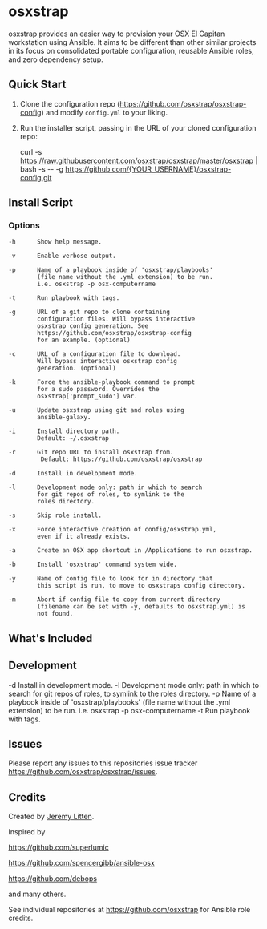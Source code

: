 # osxstrap

osxstrap provides an easier way to provision your OSX El Capitan workstation using Ansible. It aims to be different than other similar projects in its focus on consolidated portable configuration, reusable Ansible roles, and zero dependency setup.

## Quick Start

1. Clone the configuration repo (https://github.com/osxstrap/osxstrap-config) and modify `config.yml` to your liking.

2. Run the installer script, passing in the URL of your cloned configuration repo:

	curl -s https://raw.githubusercontent.com/osxstrap/osxstrap/master/osxstrap | bash -s -- -g https://github.com/{YOUR_USERNAME}/osxstrap-config.git

## Install Script

### Options

```
-h      Show help message.

-v      Enable verbose output.

-p      Name of a playbook inside of 'osxstrap/playbooks'
        (file name without the .yml extension) to be run.
        i.e. osxstrap -p osx-computername

-t      Run playbook with tags.

-g      URL of a git repo to clone containing 
        configuration files. Will bypass interactive
        osxstrap config generation. See 
        https://github.com/osxstrap/osxstrap-config
        for an example. (optional)

-c      URL of a configuration file to download.
        Will bypass interactive osxstrap config
        generation. (optional)

-k      Force the ansible-playbook command to prompt
        for a sudo password. Overrides the
        osxstrap['prompt_sudo'] var.

-u      Update osxstrap using git and roles using
        ansible-galaxy.

-i      Install directory path.
        Default: ~/.osxstrap

-r      Git repo URL to install osxstrap from. 
         Default: https://github.com/osxstrap/osxstrap

-d      Install in development mode.

-l      Development mode only: path in which to search
        for git repos of roles, to symlink to the
        roles directory.

-s      Skip role install.

-x      Force interactive creation of config/osxstrap.yml,
        even if it already exists.

-a      Create an OSX app shortcut in /Applications to run osxstrap.

-b      Install 'osxstrap' command system wide.

-y      Name of config file to look for in directory that 
        this script is run, to move to osxstraps config directory.

-m      Abort if config file to copy from current directory 
        (filename can be set with -y, defaults to osxstrap.yml) is 
        not found.
```

## What's Included

## Development

-d      Install in development mode.
   -l      Development mode only: path in which to search for git repos of roles, to symlink to the roles directory.
   -p      Name of a playbook inside of 'osxstrap/playbooks' (file name without the .yml extension) to be run. i.e. osxstrap -p osx-computername
   -t      Run playbook with tags.
   
## Issues

Please report any issues to this repositories issue tracker https://github.com/osxstrap/osxstrap/issues.

## Credits

Created by [Jeremy Litten](https://github.com/jeremyltn).

Inspired by

https://github.com/superlumic

https://github.com/spencergibb/ansible-osx

https://github.com/debops

and many others.

See individual repositories at https://github.com/osxstrap for Ansible role credits.